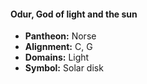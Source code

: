 #### Odur, God of light and the sun
- **Pantheon:** Norse
- **Alignment:** C, G
- **Domains:** Light
- **Symbol:** Solar disk